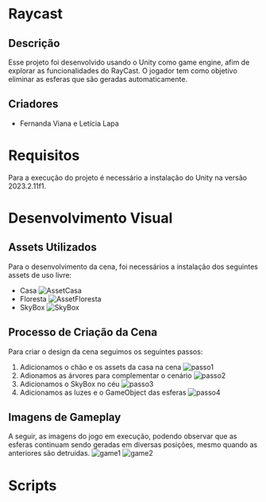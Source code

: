 # Raycast
## Descrição
Esse projeto foi desenvolvido usando o Unity como game engine, afim de explorar as funcionalidades do RayCast. O jogador tem como objetivo eliminar as esferas que são geradas automaticamente. 
## Criadores
+ Fernanda Viana e Letícia Lapa
# Requisitos 
Para a execução do projeto é necessário a instalação do Unity na versão 2023.2.11f1.
# Desenvolvimento Visual
## Assets Utilizados
Para o desenvolvimento da cena, foi necessários a instalação dos seguintes assets de uso livre: 
+ Casa
![AssetCasa](https://github.com/LehLapa/Raycast/assets/128320607/3378951d-e8bb-46ef-a14d-05901581f780)
+ Floresta
![AssetFloresta](https://github.com/LehLapa/Raycast/assets/128320607/2de34dca-01a0-4794-8a29-bbe487e34cb6)
+ SkyBox
![SkyBox](https://github.com/LehLapa/Raycast/assets/128320607/d88a6787-acfd-4f69-8e9e-1a3e2abc3122)

## Processo de Criação da Cena
Para criar o design da cena seguimos os seguintes passos: 
1. Adicionamos o chão e os assets da casa na cena
![passo1](https://github.com/LehLapa/Raycast/assets/128320607/f0053d84-0d23-418e-960c-7f10ba66d342)
2. Adionamos as árvores para complementar o cenário
![passo2](https://github.com/LehLapa/Raycast/assets/128320607/a56edb0a-bd50-4796-a1af-5b78663dd770)
3. Adicionamos o SkyBox no céu
![passo3](https://github.com/LehLapa/Raycast/assets/128320607/9ba9b73d-9ecb-4fbb-a6fa-625f571ec2e0)
4. Adicionamos as luzes e o GameObject das esferas
![passo4](https://github.com/LehLapa/Raycast/assets/128320607/53d7fd68-368a-4a63-8beb-053d8f28950f)

## Imagens de Gameplay
A seguir, as imagens do jogo em execução, podendo observar que as esferas continuam sendo geradas em diversas posições, mesmo quando as anteriores são detruidas. 
![game1](https://github.com/LehLapa/Raycast/assets/128320607/e5b206fc-47c1-4249-852d-c199890fea5c)
![game2](https://github.com/LehLapa/Raycast/assets/128320607/83bee11a-d38f-4f4e-b64f-2515505c11ee)

# Scripts


